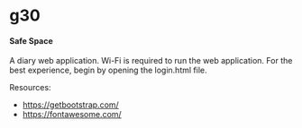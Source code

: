 # g30
#### Safe Space
A diary web application. Wi-Fi is required to run the web application. For the best experience, begin by opening the login.html file. 


Resources:
* https://getbootstrap.com/
* https://fontawesome.com/
